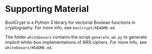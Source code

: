 # Supporting Material

BoolCrypt is a Python 3 library for vectorial Boolean functions in cryptography.
For more info, see `boolcrypt/README.md`.

The folder `whiteboxarx` contains the script `generate_wb.py` to generate
implicit white-box implementations of ARX ciphers.
For more info, see `whiteboxarx/README.md`.
